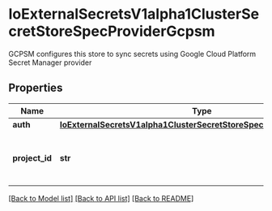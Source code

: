 # IoExternalSecretsV1alpha1ClusterSecretStoreSpecProviderGcpsm

GCPSM configures this store to sync secrets using Google Cloud Platform Secret Manager provider
## Properties
Name | Type | Description | Notes
------------ | ------------- | ------------- | -------------
**auth** | [**IoExternalSecretsV1alpha1ClusterSecretStoreSpecProviderGcpsmAuth**](IoExternalSecretsV1alpha1ClusterSecretStoreSpecProviderGcpsmAuth.md) |  | [optional] 
**project_id** | **str** | ProjectID project where secret is located | [optional] 

[[Back to Model list]](../README.md#documentation-for-models) [[Back to API list]](../README.md#documentation-for-api-endpoints) [[Back to README]](../README.md)


